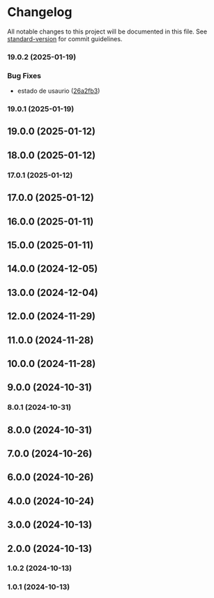 # Changelog

All notable changes to this project will be documented in this file. See [standard-version](https://github.com/conventional-changelog/standard-version) for commit guidelines.

### 19.0.2 (2025-01-19)


### Bug Fixes

* estado de usaurio ([26a2fb3](https://github.com/oscarjesus2/jobbusiness/commit/26a2fb38672313cc23a3b2952d00fbdb2b99c2f9))

### 19.0.1 (2025-01-19)

## 19.0.0 (2025-01-12)

## 18.0.0 (2025-01-12)

### 17.0.1 (2025-01-12)

## 17.0.0 (2025-01-12)

## 16.0.0 (2025-01-11)

## 15.0.0 (2025-01-11)

## 14.0.0 (2024-12-05)

## 13.0.0 (2024-12-04)

## 12.0.0 (2024-11-29)

## 11.0.0 (2024-11-28)

## 10.0.0 (2024-11-28)

## 9.0.0 (2024-10-31)

### 8.0.1 (2024-10-31)

## 8.0.0 (2024-10-31)

## 7.0.0 (2024-10-26)

## 6.0.0 (2024-10-26)

## 4.0.0 (2024-10-24)

## 3.0.0 (2024-10-13)

## 2.0.0 (2024-10-13)

### 1.0.2 (2024-10-13)

### 1.0.1 (2024-10-13)